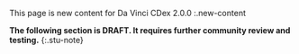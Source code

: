 <!-- input/examples/cdex-task-example29.json -->
This page is new content for Da Vinci CDex 2.0.0
:.new-content

**The following section is DRAFT. It requires further community review and testing.**
{:.stu-note}